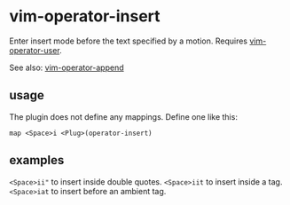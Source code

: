 # vim-operator-insert

  Enter insert mode before the text specified by a motion. Requires
  [vim-operator-user](https://github.com/kana/vim-operator-user).

  See also: [vim-operator-append](https://github.com/mwgkgk/vim-operator-append)

## usage

  The plugin does not define any mappings. Define one like this:

    map <Space>i <Plug>(operator-insert)

## examples

  `<Space>ii"` to insert inside double quotes.
  `<Space>iit` to insert inside a tag.
  `<Space>iat` to insert before an ambient tag.
